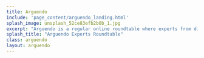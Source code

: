 ```yaml
---
title: Arguendo
include: 'page_content/arguendo_landing.html'
splash_image: unsplash_52ce83efb2b0b_1.jpg
excerpt: "Arguendo is a regular online roundtable where experts from different perspectives discuss and debate a pressing issue in international criminal justice."
splash_title: "Arguendo Experts Roundtable"
class: arguendo
layout: arguendo
---
```

